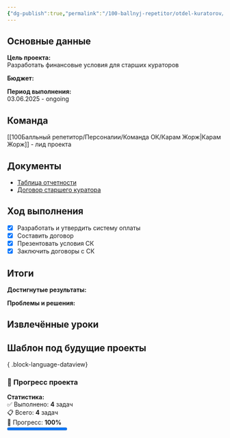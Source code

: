 ```yaml
---
{"dg-publish":true,"permalink":"/100-ballnyj-repetitor/otdel-kuratorov/proekty/tekushhie-proekty/proekt-oplaty-starshim-kuratoram-25-26/","tags":["#текущие_проекты"]}
---
```


## Основные данные

**Цель проекта:**  
Разработать финансовые условия для старших кураторов

**Бюджет:**  


**Период выполнения:**  
03.06.2025 - ongoing

## Команда
[[100Балльный репетитор/Персоналии/Команда ОК/Карам Жорж\|Карам Жорж]] - лид проекта  
## Документы

- [Таблица отчетности](https://docs.google.com/spreadsheets/d/1y783ya4D5I5ZiVc6aKQ_p1bNIJIBx2LZTWhORybIk4I/edit?gid=914304431#gid=914304431)
- [Договор старшего куратора](https://docs.google.com/document/d/1CkEQI9H6tKQGtq_fqIvLqxcTebAHxSax55VL6M_qAtE/edit?tab=t.0)
## Ход выполнения

- [x] Разработать и утвердить систему оплаты
- [x] Составить договор
- [x] Презентовать условия СК
- [x] Заключить договоры с СК

## Итоги

**Достигнутые результаты:**


**Проблемы и решения:**


## Извлечённые уроки

  

## Шаблон под будущие проекты


{ .block-language-dataview}

<span><span><h3 data-heading="🚀 Прогресс проекта" dir="auto">🚀 Прогресс проекта</h3>
<p dir="auto"><strong>Статистика:</strong><br>
✅ Выполнено: <strong>4</strong> задач<br>
📋 Всего: <strong>4</strong> задач<br>
🎯 Прогресс: <strong>100%</strong><br>
<progress max="100" value="100"></progress></p></span></span>





